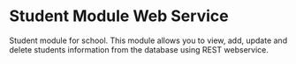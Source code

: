 # Student Module Web Service
 Student module for school. This module allows you to view, add, update and delete students information from the database using REST webservice.
